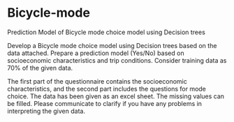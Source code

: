 # Bicycle-mode
Prediction Model of Bicycle mode choice model using Decision trees

Develop a Bicycle mode choice model using Decision trees based on the data attached. Prepare a prediction model (Yes/No) based on socioeconomic characteristics and trip conditions. Consider training data as 70% of the given data.

The first part of the questionnaire contains the socioeconomic characteristics, and the second part includes the questions for mode choice. The data has been given as an excel sheet. The missing values can be filled. Please communicate to clarify if you have any problems in interpreting the given data.
